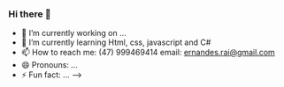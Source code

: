 ### Hi there 👋

<!--
**Rai-Git/Rai-Git** is a ✨ _special_ ✨ repository because its `README.md` (this file) appears on your GitHub profile.

Here are some ideas to get you started:
-->
- 🔭 I’m currently working on ...
- 🌱 I’m currently learning Html, css, javascript and C#
- 📫 How to reach me: (47) 999469414
      email: ernandes.rai@gmail.com
- 😄 Pronouns: ...
- ⚡ Fun fact: ...
-->
